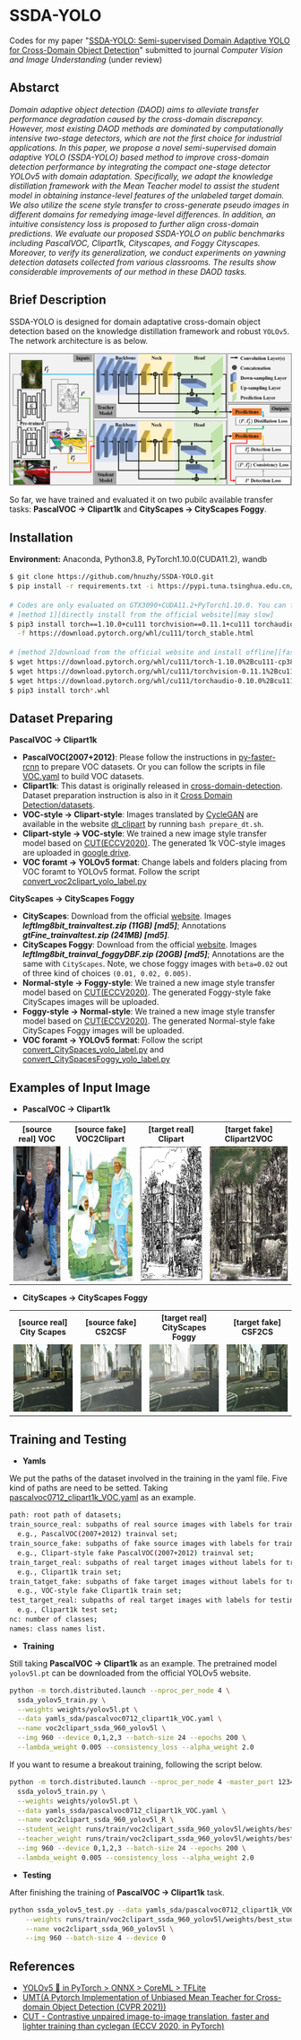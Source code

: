 # SSDA-YOLO
Codes for my paper "[SSDA-YOLO: Semi-supervised Domain Adaptive YOLO for Cross-Domain Object Detection](https://arxiv.org/abs/2211.02213)" submitted to journal *Computer Vision and Image Understanding* (under review)

## Abstarct

*Domain adaptive object detection (DAOD) aims to alleviate transfer performance degradation caused by the cross-domain discrepancy. However, most existing DAOD methods are dominated by computationally intensive two-stage detectors, which are not the first choice for industrial applications. In this paper, we propose a novel semi-supervised domain adaptive YOLO (SSDA-YOLO) based method to improve cross-domain detection performance by integrating the compact one-stage detector YOLOv5 with domain adaptation. Specifically, we adapt the knowledge distillation framework with the Mean Teacher model to assist the student model in obtaining instance-level features of the unlabeled target domain. We also utilize the scene style transfer to cross-generate pseudo images in different domains for remedying image-level differences. In addition, an intuitive consistency loss is proposed to further align cross-domain predictions. We evaluate our proposed SSDA-YOLO on public benchmarks including PascalVOC, Clipart1k, Cityscapes, and Foggy Cityscapes. Moreover, to verify its generalization, we conduct experiments on yawning detection datasets collected from various classrooms. The results show considerable improvements of our method in these DAOD tasks.*

## Brief Description

SSDA-YOLO is designed for domain adaptative cross-domain object detection based on the knowledge distillation framework and robust `YOLOv5`. The network architecture is as below. 

![example1](./images/figure1.png)

So far, we have trained and evaluated it on two pubilc available transfer tasks: **PascalVOC → Clipart1k** and **CityScapes → CityScapes Foggy**.

## Installation

**Environment:** Anaconda, Python3.8, PyTorch1.10.0(CUDA11.2), wandb

```bash
$ git clone https://github.com/hnuzhy/SSDA-YOLO.git
$ pip install -r requirements.txt -i https://pypi.tuna.tsinghua.edu.cn/simple

# Codes are only evaluated on GTX3090+CUDA11.2+PyTorch1.10.0. You can follow the same config if needed
# [method 1][directly install from the official website][may slow]
$ pip3 install torch==1.10.0+cu111 torchvision==0.11.1+cu111 torchaudio==0.10.0+cu111 \
  -f https://download.pytorch.org/whl/cu111/torch_stable.html
  
# [method 2]download from the official website and install offline][faster]
$ wget https://download.pytorch.org/whl/cu111/torch-1.10.0%2Bcu111-cp38-cp38-linux_x86_64.whl
$ wget https://download.pytorch.org/whl/cu111/torchvision-0.11.1%2Bcu111-cp38-cp38-linux_x86_64.whl
$ wget https://download.pytorch.org/whl/cu111/torchaudio-0.10.0%2Bcu111-cp38-cp38-linux_x86_64.whl
$ pip3 install torch*.whl
```

## Dataset Preparing

**PascalVOC → Clipart1k**

* **PascalVOC(2007+2012)**: Please follow the instructions in [py-faster-rcnn](https://github.com/rbgirshick/py-faster-rcnn#beyond-the-demo-installation-for-training-and-testing-models) to prepare VOC datasets. Or you can follow the scripts in file [VOC.yaml](./data/yamls_bak/VOC.yaml) to build VOC datasets.
* **Clipart1k**: This datast is originally released in [cross-domain-detection](https://github.com/naoto0804/cross-domain-detection). Dataset preparation instruction is also in it [Cross Domain Detection/datasets](https://github.com/naoto0804/cross-domain-detection/tree/master/datasets).
* **VOC-style → Clipart-style**: Images translated by [CycleGAN](https://github.com/junyanz/pytorch-CycleGAN-and-pix2pix) are available in the website [dt_clipart](https://github.com/naoto0804/cross-domain-detection/tree/master/datasets#download-domain-transferred-images-for-step1-cyclegan) by running `bash prepare_dt.sh`.
* **Clipart-style → VOC-style**: We trained a new image style transfer model based on [CUT(ECCV2020)](https://github.com/taesungp/contrastive-unpaired-translation). The generated 1k VOC-style images are uploaded in [google drive](https://drive.google.com/drive/folders/1Z5Wv6SV-atBNEsi_zBprlg0uVIw3EKGA?usp=sharing).
* **VOC foramt → YOLOv5 format**: Change labels and folders placing from VOC foramt to YOLOv5 format. Follow the script [convert_voc2clipart_yolo_label.py](./data/formats/convert_voc2clipart_yolo_label.py)

**CityScapes → CityScapes Foggy**

* **CityScapes**: Download from the official [website](https://www.cityscapes-dataset.com/downloads/). Images ***leftImg8bit_trainvaltest.zip (11GB) [md5]***; Annotations ***gtFine_trainvaltest.zip (241MB) [md5]***.
* **CityScapes Foggy**: Download from the official [website](https://www.cityscapes-dataset.com/downloads/). Images ***leftImg8bit_trainval_foggyDBF.zip (20GB) [md5]***; Annotations are the same with `CityScapes`. Note, we chose foggy images with `beta=0.02` out of three kind of choices `(0.01, 0.02, 0.005)`.
* **Normal-style → Foggy-style**: We trained a new image style transfer model based on [CUT(ECCV2020)](https://github.com/taesungp/contrastive-unpaired-translation). The generated Foggy-style fake CityScapes images will be uploaded.
* **Foggy-style → Normal-style**: We trained a new image style transfer model based on [CUT(ECCV2020)](https://github.com/taesungp/contrastive-unpaired-translation). The generated Normal-style fake CityScapes Foggy images will be uploaded.
* **VOC foramt → YOLOv5 format**: Follow the script [convert_CitySpaces_yolo_label.py](./data/formats/convert_CitySpaces_yolo_label.py) and [convert_CitySpacesFoggy_yolo_label.py](./data/formats/convert_CitySpacesFoggy_yolo_label.py)


## Examples of Input Image

* **PascalVOC → Clipart1k**

<table>
<tr>
<th>[source real] VOC</th>
<th>[source fake] VOC2Clipart</th>
<th>[target real] Clipart</th>
<th>[target fake] Clipart2VOC</th>
</tr>
<tr>
<td><img src="./images/voc-000021.jpg" height="240"></td>
<td><img src="./images/voc2clipart-000021.jpg" height="240"></td> 
<td><img src="./images/clipart-5515950.jpg" height="240"></td>
<td><img src="./images/clipart2voc-5515950.jpg" height="240"></td>
</tr>
</table>

* **CityScapes → CityScapes Foggy**

<table>
<tr>
<th>[source real] City Scapes</th>
<th>[source fake] CS2CSF</th>
<th>[target real] CityScapes Foggy</th>
<th>[target fake] CSF2CS</th>
</tr>
<tr>
<td><img src="./images/cs-frankfurt_000000_000294.jpg" height="120"></td>
<td><img src="./images/cs2csf-frankfurt_000000_000294.png" height="120"></td> 
<td><img src="./images/csf-frankfurt_000000_000294.jpg" height="120"></td>
<td><img src="./images/csf2cs-frankfurt_000000_000294.png" height="120"></td>
</tr>
</table>


## Training and Testing

* **Yamls**

We put the paths of the dataset involved in the training in the yaml file. Five kind of paths are need to be setted. Taking [pascalvoc0712_clipart1k_VOC.yaml](./data/yamls_sda/pascalvoc0712_clipart1k_VOC.yaml) as an example.
```bash
path: root path of datasets;
train_source_real: subpaths of real source images with labels for training. 
  e.g., PascalVOC(2007+2012) trainval set;
train_source_fake: subpaths of fake source images with labels for training. 
  e.g., Clipart-style fake PascalVOC(2007+2012) trainval set;
train_target_real: subpaths of real target images without labels for training. 
  e.g., Clipart1k train set;
train_tatget_fake: subpaths of fake target images without labels for training. 
  e.g., VOC-style fake Clipart1k train set;
test_target_real: subpaths of real target images with labels for testing. 
  e.g., Clipart1k test set;
nc: number of classes;
names: class names list.
```

* **Training**

Still taking **PascalVOC → Clipart1k** as an example. The pretrained model `yolov5l.pt` can be downloaded from the official YOLOv5 website.
```bash
python -m torch.distributed.launch --nproc_per_node 4 \
  ssda_yolov5_train.py \
  --weights weights/yolov5l.pt \
  --data yamls_sda/pascalvoc0712_clipart1k_VOC.yaml \
  --name voc2clipart_ssda_960_yolov5l \
  --img 960 --device 0,1,2,3 --batch-size 24 --epochs 200 \
  --lambda_weight 0.005 --consistency_loss --alpha_weight 2.0
```

If you want to resume a breakout training, following the script below.
```bash
python -m torch.distributed.launch --nproc_per_node 4 -master_port 12345 \
  ssda_yolov5_train.py \
  --weights weights/yolov5l.pt \
  --data yamls_ssda/pascalvoc0712_clipart1k_VOC.yaml \
  --name voc2clipart_ssda_960_yolov5l_R \
  --student_weight runs/train/voc2clipart_ssda_960_yolov5l/weights/best_student.pt \
  --teacher_weight runs/train/voc2clipart_ssda_960_yolov5l/weights/best_teacher.pt \
  --img 960 --device 0,1,2,3 --batch-size 24 --epochs 200 \
  --lambda_weight 0.005 --consistency_loss --alpha_weight 2.0
```

* **Testing**

After finishing the training of **PascalVOC → Clipart1k** task.
```bash
python ssda_yolov5_test.py --data yamls_sda/pascalvoc0712_clipart1k_VOC.yaml \
    --weights runs/train/voc2clipart_ssda_960_yolov5l/weights/best_student.pt \
    --name voc2clipart_ssda_960_yolov5l \
    --img 960 --batch-size 4 --device 0
```


## References

* [YOLOv5 🚀 in PyTorch > ONNX > CoreML > TFLite](https://github.com/ultralytics/yolov5)
* [UMT(A Pytorch Implementation of Unbiased Mean Teacher for Cross-domain Object Detection (CVPR 2021))](https://github.com/kinredon/umt)
* [CUT - Contrastive unpaired image-to-image translation, faster and lighter training than cyclegan (ECCV 2020, in PyTorch)](https://github.com/taesungp/contrastive-unpaired-translation)

